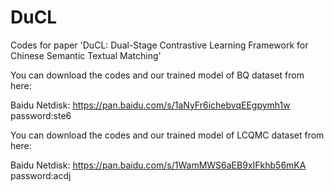 # DuCL
Codes for paper 'DuCL: Dual-Stage Contrastive Learning Framework for Chinese Semantic Textual Matching'

You can download the codes and our trained model of BQ dataset from here:

Baidu Netdisk: https://pan.baidu.com/s/1aNyFr6ichebvqEEgpymh1w  password:ste6


You can download the codes and our trained model of LCQMC dataset from here:

Baidu Netdisk: https://pan.baidu.com/s/1WamMWS6aEB9xIFkhb56mKA  password:acdj
